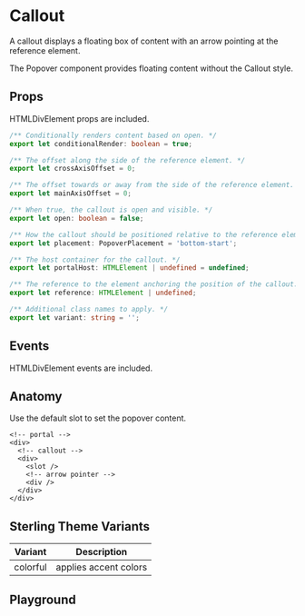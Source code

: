 <script>
    import Link from '$lib/Link.svelte';
    import Playground from './CalloutPlayground.svelte';
</script>

# Callout

A callout displays a floating box of content with an arrow pointing at the reference element.

The <Link href="popover">Popover</Link> component provides floating content without the Callout style.

## Props

HTMLDivElement props are included.

```ts
/** Conditionally renders content based on open. */
export let conditionalRender: boolean = true;

/** The offset along the side of the reference element. */
export let crossAxisOffset = 0;

/** The offset towards or away from the side of the reference element. */
export let mainAxisOffset = 0;

/** When true, the callout is open and visible. */
export let open: boolean = false;

/** How the callout should be positioned relative to the reference element. */
export let placement: PopoverPlacement = 'bottom-start';

/** The host container for the callout. */
export let portalHost: HTMLElement | undefined = undefined;

/** The reference to the element anchoring the position of the callout. */
export let reference: HTMLElement | undefined;

/** Additional class names to apply. */
export let variant: string = '';
```

## Events

HTMLDivElement events are included.

## Anatomy

Use the default slot to set the popover content.

```svelte
<!-- portal -->
<div>
  <!-- callout -->
  <div>
    <slot />
    <!-- arrow pointer -->
    <div />
  </div>
</div>
```

## Sterling Theme Variants

| Variant  | Description           |
| -------- | --------------------- |
| colorful | applies accent colors |

## Playground

<Playground />

